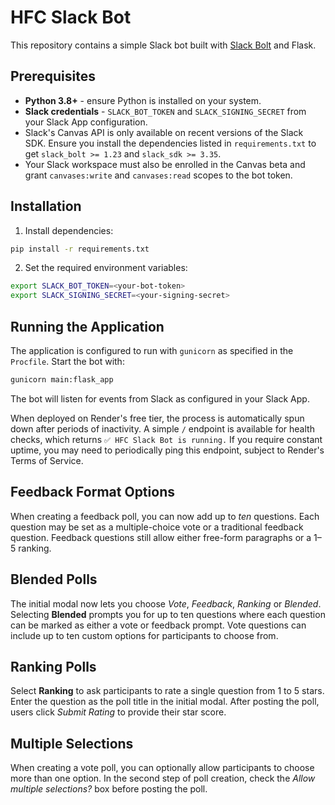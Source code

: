# HFC Slack Bot

This repository contains a simple Slack bot built with [Slack Bolt](https://slack.dev/bolt-python) and Flask.

## Prerequisites

- **Python 3.8+** - ensure Python is installed on your system.
- **Slack credentials** - `SLACK_BOT_TOKEN` and `SLACK_SIGNING_SECRET` from your Slack App configuration.
- Slack's Canvas API is only available on recent versions of the Slack SDK. Ensure you install the dependencies listed in `requirements.txt` to get `slack_bolt >= 1.23` and `slack_sdk >= 3.35`.
- Your Slack workspace must also be enrolled in the Canvas beta and grant `canvases:write` and `canvases:read` scopes to the bot token.

## Installation

1. Install dependencies:

```bash
pip install -r requirements.txt
```

2. Set the required environment variables:

```bash
export SLACK_BOT_TOKEN=<your-bot-token>
export SLACK_SIGNING_SECRET=<your-signing-secret>
```

## Running the Application

The application is configured to run with `gunicorn` as specified in the `Procfile`.
Start the bot with:

```bash
gunicorn main:flask_app
```

The bot will listen for events from Slack as configured in your Slack App.

When deployed on Render's free tier, the process is automatically spun down
after periods of inactivity. A simple `/` endpoint is available for health
checks, which returns `✅ HFC Slack Bot is running.` If you require constant
uptime, you may need to periodically ping this endpoint, subject to Render's
Terms of Service.

## Feedback Format Options

When creating a feedback poll, you can now add up to *ten* questions. Each
question may be set as a multiple-choice vote or a traditional feedback
question. Feedback questions still allow either free-form paragraphs or a
1–5 ranking.

## Blended Polls

The initial modal now lets you choose *Vote*, *Feedback*, *Ranking* or *Blended*.
Selecting **Blended** prompts you for up to ten questions where each question
can be marked as either a vote or feedback prompt. Vote questions can include
up to ten custom options for participants to choose from.

## Ranking Polls

Select **Ranking** to ask participants to rate a single question from 1 to 5
stars. Enter the question as the poll title in the initial modal. After posting
the poll, users click *Submit Rating* to provide their star score.

## Multiple Selections

When creating a vote poll, you can optionally allow participants to choose more
than one option. In the second step of poll creation, check the *Allow multiple
selections?* box before posting the poll.
